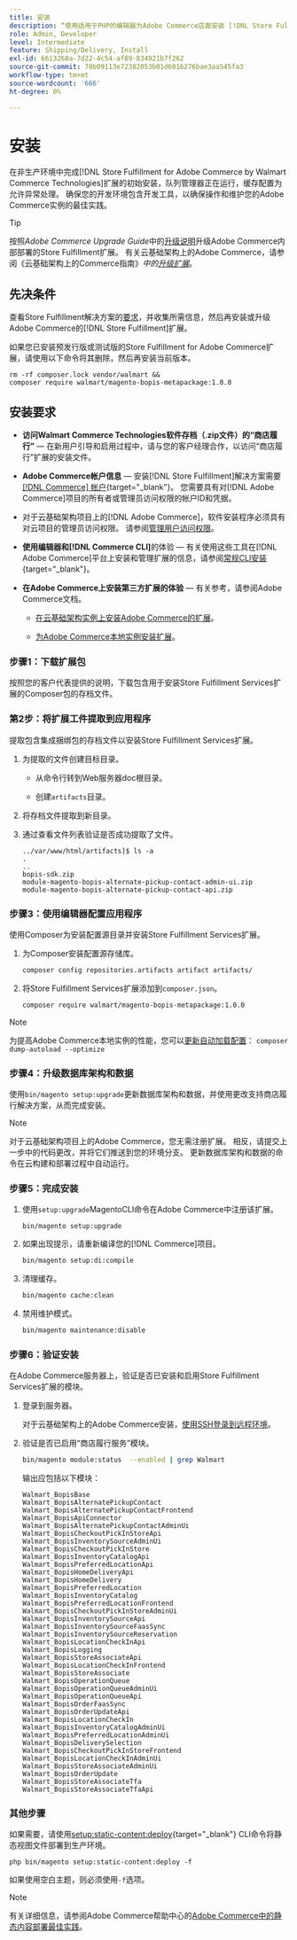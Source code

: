 ```yaml
---
title: 安装
description: “使用适用于PHP的编辑器为Adobe Commerce店面安装 [!DNL Store Fulfillment solution] 。”
role: Admin, Developer
level: Intermediate
feature: Shipping/Delivery, Install
exl-id: 6613268a-7d22-4c54-af89-834921b7f262
source-git-commit: 78b09113e72382053b01d6016276bae3aa545fa3
workflow-type: tm+mt
source-wordcount: '666'
ht-degree: 0%

---
```



# 安装

在非生产环境中完成[!DNL Store Fulfillment for Adobe Commerce by Walmart Commerce Technologies]扩展的初始安装，队列管理器正在运行，缓存配置为允许异常处理。 确保您的开发环境包含开发工具，以确保操作和维护您的Adobe Commerce实例的最佳实践。

>[!TIP]
>
>按照&#x200B;_Adobe Commerce Upgrade Guide_&#x200B;中的[升级说明](https://experienceleague.adobe.com/docs/commerce-operations/upgrade-guide/modules/upgrade.html)升级Adobe Commerce内部部署的Store Fulfillment扩展。 有关云基础架构上的Adobe Commerce，请参阅《云基础架构上的Commerce指南》*中的[升级扩展](https://experienceleague.adobe.com/docs/commerce-cloud-service/user-guide/configure-store/extensions.html#upgrade-an-extension)*。

## 先决条件

查看Store Fulfillment解决方案的[要求](solution-requirements.md)，并收集所需信息，然后再安装或升级Adobe Commerce的[!DNL Store Fulfillment]扩展。

如果您已安装预发行版或测试版的Store Fulfillment for Adobe Commerce扩展，请使用以下命令将其删除，然后再安装当前版本。

```terminal
rm -rf composer.lock vendor/walmart &&
composer require walmart/magento-bopis-metapackage:1.0.0
```

## 安装要求

- **访问Walmart Commerce Technologies软件存档（.zip文件）的“商店履行”** — 在新用户引导和启用过程中，请与您的客户经理合作，以访问“商店履行”扩展的安装文件。

- **Adobe Commerce帐户信息** — 安装[!DNL Store Fulfillment]解决方案需要[[!DNL Commerce] 帐户](https://docs.magento.com/user-guide/magento/magento-account.html){target="_blank"}。 您需要具有对[!DNL Adobe Commerce]项目的所有者或管理员访问权限的帐户ID和凭据。

- 对于云基础架构项目上的[!DNL Adobe Commerce]，软件安装程序必须具有对云项目的管理员访问权限。 请参阅[管理用户访问权限](https://devdocs.magento.com/cloud/project/user-admin.html)。

- **使用编辑器和[!DNL Commerce CLI]**&#x200B;的体验 — 有关使用这些工具在[!DNL Adobe Commerce]平台上安装和管理扩展的信息，请参阅[常规CLI安装](https://devdocs.magento.com/extensions/install/){target="_blank"}。

- **在Adobe Commerce上安装第三方扩展的体验** — 有关参考，请参阅Adobe Commerce文档。

   - [在云基础架构实例上安装Adobe Commerce的扩展](https://devdocs.magento.com/cloud/howtos/install-components.html#install-an-extension)。

   - [为Adobe Commerce本地实例安装扩展](https://devdocs.magento.com/extensions/install/)。

### 步骤1：下载扩展包

按照您的客户代表提供的说明，下载包含用于安装Store Fulfillment Services扩展的Composer包的存档文件。

### 第2步：将扩展工件提取到应用程序

提取包含集成捆绑包的存档文件以安装Store Fulfillment Services扩展。

1. 为提取的文件创建目标目录。

   - 从命令行转到Web服务器doc根目录。

   - 创建`artifacts`目录。

1. 将存档文件提取到新目录。

1. 通过查看文件列表验证是否成功提取了文件。

   ```
   ../var/www/html/artifacts]$ ls -a
   .
   ..
   bopis-sdk.zip
   module-magento-bopis-alternate-pickup-contact-admin-ui.zip
   module-magento-bopis-alternate-pickup-contact-api.zip
   ```

### 步骤3：使用编辑器配置应用程序

使用Composer为安装配置源目录并安装Store Fulfillment Services扩展。

1. 为Composer安装配置源存储库。

   ```bash
   composer config repositories.artifacts artifact artifacts/
   ```

1. 将Store Fulfillment Services扩展添加到`composer.json`。

   ```bash
   composer require walmart/magento-bopis-metapackage:1.0.0
   ```

>[!NOTE]
>
>为提高Adobe Commerce本地实例的性能，您可以[更新自动加载配置](https://experienceleague.adobe.com/docs/commerce-operations/performance-best-practices/deployment-flow.html#update-the-autoloader)： `composer dump-autoload --optimize`

### 步骤4：升级数据库架构和数据

使用`bin/magento setup:upgrade`更新数据库架构和数据，并使用更改支持商店履行解决方案，从而完成安装。

>[!NOTE]
>
>对于云基础架构项目上的Adobe Commerce，您无需注册扩展。 相反，请提交上一步中的代码更改，并将它们推送到您的环境分支。 更新数据库架构和数据的命令在云构建和部署过程中自动运行。

### 步骤5：完成安装

1. 使用`setup:upgrade`MagentoCLI命令在Adobe Commerce中注册该扩展。

   ```terminal
   bin/magento setup:upgrade
   ```

1. 如果出现提示，请重新编译您的[!DNL Commerce]项目。

   ```bash
   bin/magento setup:di:compile
   ```

1. 清理缓存。

   ```bash
   bin/magento cache:clean
   ```

1. 禁用维护模式。

   ```bash
   bin/magento maintenance:disable
   ```

### 步骤6：验证安装

在Adobe Commerce服务器上，验证是否已安装和启用Store Fulfillment Services扩展的模块。

1. 登录到服务器。

   对于云基础架构上的Adobe Commerce安装，[使用SSH登录到远程环境](https://devdocs.magento.com/cloud/env/environments-ssh.html#ssh)。

1. 验证是否已启用“商店履行服务”模块。

   ```bash
   bin/magento module:status  --enabled | grep Walmart
   ```

   输出应包括以下模块：

   ```
   Walmart_BopisBase
   Walmart_BopisAlternatePickupContact
   Walmart_BopisAlternatePickupContactFrontend
   Walmart_BopisApiConnector
   Walmart_BopisAlternatePickupContactAdminUi
   Walmart_BopisCheckoutPickInStoreApi
   Walmart_BopisInventorySourceAdminUi
   Walmart_BopisCheckoutPickInStore
   Walmart_BopisInventoryCatalogApi
   Walmart_BopisPreferredLocationApi
   Walmart_BopisHomeDeliveryApi
   Walmart_BopisHomeDelivery
   Walmart_BopisPreferredLocation
   Walmart_BopisInventoryCatalog
   Walmart_BopisPreferredLocationFrontend
   Walmart_BopisCheckoutPickInStoreAdminUi
   Walmart_BopisInventorySourceApi
   Walmart_BopisInventorySourceFaasSync
   Walmart_BopisInventorySourceReservation
   Walmart_BopisLocationCheckInApi
   Walmart_BopisLogging
   Walmart_BopisStoreAssociateApi
   Walmart_BopisLocationCheckInFrontend
   Walmart_BopisStoreAssociate
   Walmart_BopisOperationQueue
   Walmart_BopisOperationQueueAdminUi
   Walmart_BopisOperationQueueApi
   Walmart_BopisOrderFaasSync
   Walmart_BopisOrderUpdateApi
   Walmart_BopisLocationCheckIn
   Walmart_BopisInventoryCatalogAdminUi
   Walmart_BopisPreferredLocationAdminUi
   Walmart_BopisDeliverySelection
   Walmart_BopisCheckoutPickInStoreFrontend
   Walmart_BopisLocationCheckInAdminUi
   Walmart_BopisStoreAssociateAdminUi
   Walmart_BopisOrderUpdate
   Walmart_BopisStoreAssociateTfa
   Walmart_BopisStoreAssociateTfaApi
   ```

### 其他步骤

如果需要，请使用[setup:static-content:deploy](https://experienceleague.adobe.com/docs/commerce-operations/reference/commerce-on-premises.html){target="_blank"} CLI命令将静态视图文件部署到生产环境。

```terminal
php bin/magento setup:static-content:deploy -f
```

如果使用空白主题，则必须使用`-f`选项。

>[!NOTE]
>
>有关详细信息，请参阅Adobe Commerce帮助中心的[Adobe Commerce中的静态内容部署最佳实践](https://experienceleague.adobe.com/docs/commerce-operations/implementation-playbook/best-practices/development/static-content-deployment.html)。


